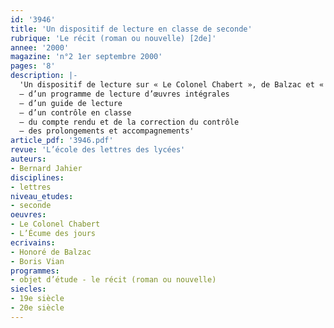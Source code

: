 ```yaml
---
id: '3946'
title: 'Un dispositif de lecture en classe de seconde'
rubrique: 'Le récit (roman ou nouvelle) [2de]'
annee: '2000'
magazine: 'n°2 1er septembre 2000'
pages: '8'
description: |-
  'Un dispositif de lecture sur « Le Colonel Chabert », de Balzac et « L’Écume des jours », de Boris Vian, constitué  :
  – d’un programme de lecture d’œuvres intégrales
  – d’un guide de lecture
  – d’un contrôle en classe
  – du compte rendu et de la correction du contrôle
  – des prolongements et accompagnements'
article_pdf: '3946.pdf'
revue: 'L’école des lettres des lycées'
auteurs:
- Bernard Jahier
disciplines:
- lettres
niveau_etudes:
- seconde
oeuvres:
- Le Colonel Chabert
- L’Écume des jours
ecrivains:
- Honoré de Balzac
- Boris Vian
programmes:
- objet d’étude - le récit (roman ou nouvelle)
siecles:
- 19e siècle
- 20e siècle
---
```

